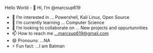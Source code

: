 Hello World - 👋 Hi, I’m @marcsup619
- 👀 I’m interested in ... Powershell, Kali Linux, Open Source
- 🌱 I’m currently learning ... Computer Science
- 💞️ I’m looking to collaborate on ... New projects and oppurtunnities 
- 📫 How to reach me ...marcsup619@gmail.com
- 😄 Pronouns: ...NA
- ⚡ Fun fact: ...I am Batman

<!---
marcsup619/marcsup619 is a ✨ special ✨ repository because its `README.md` (this file) appears on your GitHub profile.
You can click the Preview link to take a look at your changes.
--->
